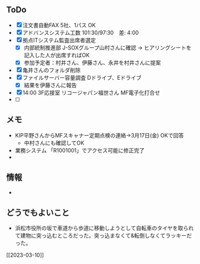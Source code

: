 ## ToDo
- [x] 注文書自動FAX 5社、1パス OK
- [x] アドバンスシステム工数 101:30/97:30　差: 4:00
- [x] 拠点ITシステム監査出席者選定
	- [x] 内部統制推進部 J-SOXグループ山村さんに確認 → ヒアリングシートを記入した人が出席すればOK
	- [x] 参加予定者：村井さん、伊藤さん、永井を村井さんに提案
- [x] 亀井さんのフォルダ削除
- [x] ファイルサーバー容量調査 Dドライブ、Eドライブ
	- [x] 結果を伊藤さんに報告
- [x] 14:00 3F応接室 リコージャパン福世さん MF電子化打合せ
- [ ] 


## メモ
- KIP平野さんからMFスキャナー定期点検の連絡→3月17日(金) OKで回答
	- 中村さんにも確認してOK
- 業務システム 「R1001001」でアクセス可能に修正完了
- 


## 情報
- 


## どうでもよいこと
- 浜松市役所の坂で車道から歩道に移動しようとして自転車のタイヤを取られて建物に突っ込むところだった。突っ込まなくて&転倒しなくてラッキーだった。


[[2023-03-10]]

